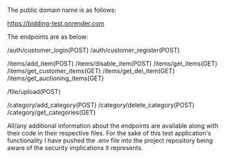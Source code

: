 The public domain name is as follows:

https://bidding-test.onrender.com

The endpoints are as below:

/auth/customer_login(POST)
/auth/customer_register(POST)

/items/add_item(POST)
/items/disable_item(POST)
/items/get_items(GET)
/items/get_customer_items(GET)
/items/get_del_item(GET)
/items/get_auctioning_items(GET)

/file/upload(POST)

/category/add_category(POST)
/category/delete_category(POST)
/category/get_categories(GET)

All/any additional information about the endpoints are available along with their code in their respective files.
For the sake of this test application's functionality I have pushed the .env file into the project repository being aware of the security implications it represents.
